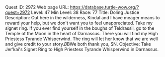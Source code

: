 Quest ID: 2972
Web page URL: https://database.turtle-wow.org/?quest=2972
Level: 47
Min Level: 38
Race: 77
Title: Doling Justice
Description: Out here in the wilderness, Kindal and I have meager means to reward your help, but we don't want you to feel unappreciated. Take my signet ring. If you ever find yourself in the boughs of Teldrassil, go to the Temple of the Moon in the heart of Darnassus. There you will find my High Priestess Tyrande Whisperwind. The ring will let her know that we are well and give credit to your story.$B$BWe both thank you, $N.
Objective: Take Jer'kai's Signet Ring to High Priestess Tyrande Whisperwind in Darnassus.
